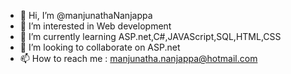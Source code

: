 - 👋 Hi, I’m @manjunathaNanjappa
- 👀 I’m interested in Web development
- 🌱 I’m currently learning ASP.net,C#,JAVAScript,SQL,HTML,CSS
- 💞️ I’m looking to collaborate on ASP.net
- 📫 How to reach me : manjunatha.nanjappa@hotmail.com

<!---
manjunathaNanjappa/manjunathaNanjappa is a ✨ special ✨ repository because its `README.md` (this file) appears on your GitHub profile.
You can click the Preview link to take a look at your changes.
--->
